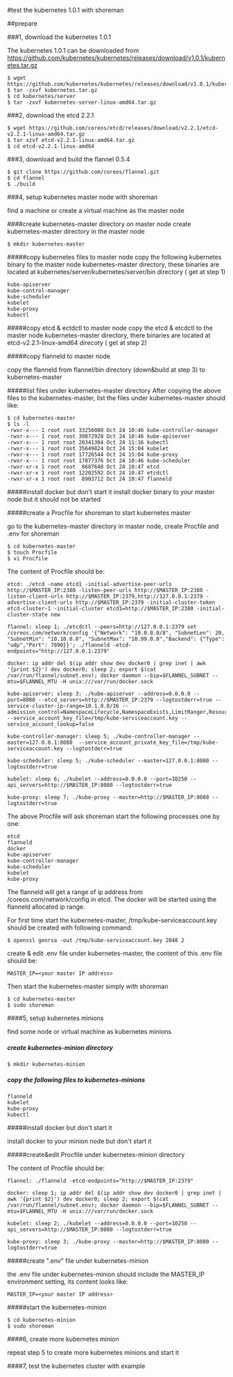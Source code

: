#test the kubernetes 1.0.1 with shoreman

##prepare

###1, download the kubernetes 1.0.1

The kubernetes 1.0.1 can be downloaded from https://github.com/kubernetes/kubernetes/releases/download/v1.0.1/kubernetes.tar.gz

```shell
$ wget https://github.com/kubernetes/kubernetes/releases/download/v1.0.1/kubernetes.tar.gz
$ tar -zxvf kubernetes.tar.gz
$ cd kubernetes/server
$ tar -zxvf kubernetes-server-linux-amd64.tar.gz
```


###2, download the etcd 2.2.1

```shell
$ wget https://github.com/coreos/etcd/releases/download/v2.2.1/etcd-v2.2.1-linux-amd64.tar.gz
$ tar xzvf etcd-v2.2.1-linux-amd64.tar.gz
$ cd etcd-v2.2.1-linux-amd64
```


###3, download and build the flannel 0.5.4

```shell
$ git clone https://github.com/coreos/flannel.git
$ cd flannel
$ ./build
```

###4, setup kubernetes master node with shoreman

find a machine or create a virtual machine as the master node

####create kubernetes-master directory on master node
create kubernetes-master directory in the master node

```shell
$ mkdir kubernetes-master
```

#####copy kubernetes files to master node
copy the following kubernetes binary to the master node kubernetes-master directory, these binaries are located at kubernetes/server/kubernetes/server/bin directory ( get at step 1)

```
kube-apiserver
kube-control-manager
kube-scheduler
kubelet
kube-proxy
kubectl
```

#####copy etcd & ectdctl to master node
copy the etcd & etcdctl to the master node kubernetes-master directory, there binaries are located at etcd-v2.2.1-linux-amd64 direcoty ( get at step 2)

#####copy flanneld to master node

copy the flanneld from flannel/bin directory (down&build at step 3) to kubernetes-master

#####list files under kubernetes-master directory
After copying the above files to the kubernetes-master, list the files under kubernetes-master should like:

```
$ cd kubernetes-master
$ ls -l
-rwxr-x--- 1 root root 33256080 Oct 24 10:46 kube-controller-manager
-rwxr-x--- 1 root root 39872928 Oct 24 10:46 kube-apiserver
-rwxr-x--- 1 root root 20341304 Oct 24 11:16 kubectl
-rwxr-x--- 1 root root 35649824 Oct 24 15:04 kubelet
-rwxr-x--- 1 root root 17726544 Oct 24 15:04 kube-proxy
-rwxr-x--- 1 root root 17877376 Oct 24 10:46 kube-scheduler
-rwxr-xr-x 1 root root  8687648 Oct 24 10:47 etcd
-rwxr-xr-x 1 root root 12202592 Oct 24 10:47 etcdctl
-rwxr-xr-x 1 root root  8903712 Oct 24 10:47 flanneld
```

#####install docker but don't start it
install docker binary to your master node but it should not be started

#####create a Procfile for shoreman to start kubernetes master

go to the kubernetes-master directory in master node, create Procfile and .env for shoreman

```shell
$ cd kubernetes-master
$ touch Procfile
$ vi Procfile
```
The content of Procfile should be:
```
etcd: ./etcd -name etcd1 -initial-advertise-peer-urls http://$MASTER_IP:2380 -listen-peer-urls http://$MASTER_IP:2380 -listen-client-urls http://$MASTER_IP:2379,http://127.0.0.1:2379 -advertise-client-urls http://$MASTER_IP:2379 -initial-cluster-token etcd-cluster-1 -initial-cluster etcd1=http://$MASTER_IP:2380 -initial-cluster-state new

flannel: sleep 1; ./etcdctl --peers=http://127.0.0.1:2379 set /coreos.com/network/config '{"Network": "10.0.0.0/8", "SubnetLen": 20,  "SubnetMin": "10.10.0.0", "SubnetMax": "10.99.0.0","Backend": {"Type": "udp","Port": 7890}}'; ./flanneld -etcd-endpoints="http://127.0.0.1:2379"

docker: ip addr del $(ip addr show dev docker0 | grep inet | awk '{print $2}') dev docker0; sleep 2; export $(cat /var/run/flannel/subnet.env); docker daemon --bip=$FLANNEL_SUBNET --mtu=$FLANNEL_MTU -H unix:///var/run/docker.sock

kube-apiserver: sleep 3; ./kube-apiserver --address=0.0.0.0 --port=8080 --etcd_servers=http://$MASTER_IP:2379 --logtostderr=true --service-cluster-ip-range=10.1.0.0/16 --admission_control=NamespaceLifecycle,NamespaceExists,LimitRanger,ResourceQuota --service_account_key_file=/tmp/kube-serviceaccount.key --service_account_lookup=false

kube-controller-manager: sleep 5; ./kube-controller-manager --master=127.0.0.1:8080  --service_account_private_key_file=/tmp/kube-serviceaccount.key --logtostderr=true

kube-scheduler: sleep 5; ./kube-scheduler --master=127.0.0.1:8080 --logtostderr=true 

kubelet: sleep 6; ./kubelet --address=0.0.0.0 --port=10250 --api_servers=http://$MASTER_IP:8080 --logtostderr=true

kube-proxy: sleep 7; ./kube-proxy --master=http://$MASTER_IP:8080 --logtostderr=true

```

The above Procfile will ask shoreman start the following processes one by one:
```
etcd
flanneld
docker
kube-apiserver
kube-controller-manager
kube-scheduler
kubelet
kube-proxy
```

The flanneld will get a range of ip address from /coreos.com/network/config in etcd. The docker will be started using the flanneld allocated ip range. 

For first time start the kubernetes-master, /tmp/kube-serviceaccount.key should be created with following command:
```
$ openssl genrsa -out /tmp/kube-serviceaccount.key 2048 2
```

create & edit .env file under kubernetes-master, the content of this .env file should be:

```
MASTER_IP=<your master IP address>
```

Then start the kubernetes-master simply with shoreman

```shell
$ cd kubernetes-master
$ sudo shoreman
```
####5, setup kubernetes minions

find some node or virtual machine as kubernetes minions

##### create kubernetes-minion directory

```shell
$ mkdir kubernetes-minion
```

##### copy the following files to kubernetes-minions

```
flanneld
kubelet
kube-proxy
kubectl
```

#####install docker but don't start it

install docker to your minion node but don't start it

#####create&edit Procfile under kubernetes-minion directory

The content of Procfile should be:

```
flannel: ./flanneld -etcd-endpoints="http://$MASTER_IP:2379"

docker: sleep 1; ip addr del $(ip addr show dev docker0 | grep inet | awk '{print $2}') dev docker0; sleep 2; export $(cat /var/run/flannel/subnet.env); docker daemon --bip=$FLANNEL_SUBNET --mtu=$FLANNEL_MTU -H unix:///var/run/docker.sock

kubelet: sleep 2; ./kubelet --address=0.0.0.0 --port=10250 --api_servers=http://$MASTER_IP:8080 --logtostderr=true

kube-proxy: sleep 3; ./kube-proxy --master=http://$MASTER_IP:8080 --logtostderr=true
```

#####create ".env" file under kubernetes-minion

the .env file under kubernetes-minion should include the MASTER_IP environment setting, its content looks like:

```
MASTER_IP=<your master IP address>
```
#####start the kubernetes-minion

```shell
$ cd kubernetes-minion
$ sudo shoreman
```

####6, create more kubernetes minion

repeat step 5 to create more kubernetes minions and start it

####7, test the kubernetes cluster with example


